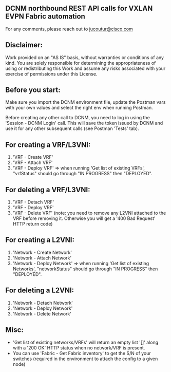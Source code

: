 DCNM northbound REST API calls for VXLAN EVPN Fabric automation
---
For any comments, please reach out to jucoutur@cisco.com


Disclaimer:
-----------
Work provided on an "AS IS" basis, without warranties or conditions of any kind. You are solely responsible for determining the appropriateness of using or redistributing this Work and assume any risks associated with your exercise of permissions under this License.

Before you start:
-----------------
Make sure you import the DCNM environment file, update the Postman vars with your own values and select the right env when running Postman.

Before creating any other call to DCNM, you need to log in using the 'Session - DCNM Login' call. This will save the token issued by DCNM and use it for any other subsequent calls (see Postman 'Tests' tab).


For creating a VRF/L3VNI:
-------------------------
  1. 'VRF - Create VRF'
  2. 'VRF - Attach VRF'
  3. 'VRF - Deploy VRF'
  => when running 'Get list of existing VRFs', "vrfStatus" should go through "IN PROGRESS" then "DEPLOYED".

For deleting a VRF/L3VNI:
-------------------------
  1. 'VRF - Detach VRF'
  2. 'VRF - Deploy VRF'
  3. 'VRF - Delete VRF'
  (note: you need to remove any L2VNI attached to the VRF before removing it. Otherwise you will get a '400 Bad Request' HTTP return code)


For creating a L2VNI:
---------------------
  1. 'Network - Create Network'
  2. 'Network - Attach Network'
  3. 'Network - Deploy Network'
  => when running 'Get list of existing Networks', "networkStatus" should go through "IN PROGRESS" then "DEPLOYED".

For deleting a L2VNI:
---------------------
  1. 'Network - Detach Network'
  2. 'Network - Deploy Network'
  3. 'Network - Delete Network'

Misc:
-----
- 'Get list of existing networks/VRFs' will return an empty list '[]' along with a '200 OK' HTTP status when no network/VRF is present.
- You can use 'Fabric - Get Fabric inventory' to get the S/N of your switches (required in the environment to attach the config to a given node)
